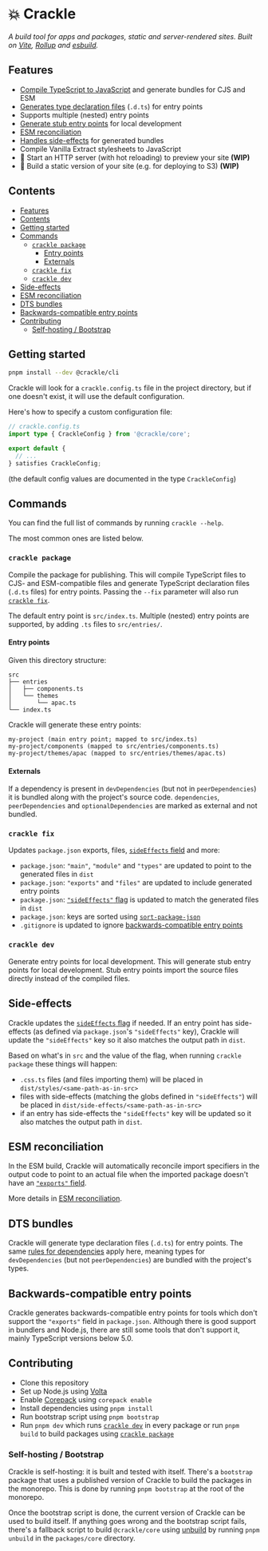 # 💥 Crackle <!-- omit in toc -->

_A build tool for apps and packages, static and server-rendered sites. Built on [Vite], [Rollup] and [esbuild]._

[Vite]: https://vitejs.dev/
[Rollup]: https://rollupjs.org/
[esbuild]: https://esbuild.github.io/

## Features

- [Compile TypeScript to JavaScript](#crackle-package) and generate bundles for CJS and ESM
- [Generates type declaration files](#dts-bundles) (`.d.ts`) for entry points
- Supports multiple (nested) entry points
- [Generate stub entry points](#crackle-dev) for local development
- [ESM reconciliation](#esm-reconciliation)
- [Handles side-effects](#side-effects) for generated bundles
- Compile Vanilla Extract stylesheets to JavaScript
- 🚧 Start an HTTP server (with hot reloading) to preview your site **(WIP)**
- 🚧 Build a static version of your site (e.g. for deploying to S3) **(WIP)**

## Contents

- [Features](#features)
- [Contents](#contents)
- [Getting started](#getting-started)
- [Commands](#commands)
  - [`crackle package`](#crackle-package)
    - [Entry points](#entry-points)
    - [Externals](#externals)
  - [`crackle fix`](#crackle-fix)
  - [`crackle dev`](#crackle-dev)
- [Side-effects](#side-effects)
- [ESM reconciliation](#esm-reconciliation)
- [DTS bundles](#dts-bundles)
- [Backwards-compatible entry points](#backwards-compatible-entry-points)
- [Contributing](#contributing)
  - [Self-hosting / Bootstrap](#self-hosting--bootstrap)

## Getting started

```sh
pnpm install --dev @crackle/cli
```

Crackle will look for a `crackle.config.ts` file in the project directory, but if one doesn't exist, it will use the default configuration.

Here's how to specify a custom configuration file:

```ts
// crackle.config.ts
import type { CrackleConfig } from '@crackle/core';

export default {
  // ...
} satisfies CrackleConfig;
```

(the default config values are documented in the type `CrackleConfig`)

## Commands

You can find the full list of commands by running `crackle --help`.

The most common ones are listed below.

### `crackle package`

Compile the package for publishing.
This will compile TypeScript files to CJS- and ESM-compatible files and generate TypeScript declaration files (`.d.ts` files) for entry points.
Passing the `--fix` parameter will also run [`crackle fix`](#crackle-fix).

The default entry point is `src/index.ts`.
Multiple (nested) entry points are supported, by adding `.ts` files to `src/entries/`.

#### Entry points

Given this directory structure:

```
src
├── entries
│   ├── components.ts
│   └── themes
│       └── apac.ts
└── index.ts
```

Crackle will generate these entry points:

```
my-project (main entry point; mapped to src/index.ts)
my-project/components (mapped to src/entries/components.ts)
my-project/themes/apac (mapped to src/entries/themes/apac.ts)
```

#### Externals

If a dependency is present in `devDependencies` (but not in `peerDependencies`) it is bundled along with the project's source code.
`dependencies`, `peerDependencies` and `optionalDependencies` are marked as external and not bundled.

### `crackle fix`

Updates `package.json` exports, files, [`sideEffects` field](#side-effects) and more:

- `package.json`: `"main"`, `"module"` and `"types"` are updated to point to the generated files in `dist`
- `package.json`: `"exports"` and `"files"` are updated to include generated entry points
- `package.json`: [`"sideEffects"` flag](#side-effects) is updated to match the generated files in `dist`
- `package.json`: keys are sorted using [`sort-package-json`](https://github.com/keithamus/sort-package-json)
- `.gitignore` is updated to ignore [backwards-compatible entry points](#backwards-compatible-entry-points)

### `crackle dev`

Generate entry points for local development.
This will generate stub entry points for local development.
Stub entry points import the source files directly instead of the compiled files.

## Side-effects

Crackle updates the [`sideEffects` flag][se flag] if needed.
If an entry point has side-effects (as defined via `package.json`'s `"sideEffects"` key), Crackle will update the `"sideEffects"` key so it also matches the output path in `dist`.

[se flag]: https://webpack.js.org/guides/tree-shaking/#mark-the-file-as-side-effect-free

Based on what's in `src` and the value of the flag, when running `crackle package` these things will happen:

- `.css.ts` files (and files importing them) will be placed in `dist/styles/<same-path-as-in-src>`
- files with side-effects (matching the globs defined in `"sideEffects"`) will be placed in `dist/side-effects/<same-path-as-in-src>`
- if an entry has side-effects the `"sideEffects"` key will be updated so it also matches the output path in `dist`.

## ESM reconciliation

In the ESM build, Crackle will automatically reconcile import specifiers in the output code to point to an actual file when the imported package doesn't have an [`"exports"` field].

More details in [ESM reconciliation].

[`"exports"` field]: https://nodejs.org/api/packages.html#exports
[ESM reconciliation]: /docs/esm-reconciliation.md

## DTS bundles

Crackle will generate type declaration files (`.d.ts`) for entry points.
The same [rules for dependencies](#externals) apply here, meaning types for `devDependencies` (but not `peerDependencies`) are bundled with the project's types.

## Backwards-compatible entry points

Crackle generates backwards-compatible entry points for tools which don't support the `"exports"` field in `package.json`.
Although there is good support in bundlers and Node.js, there are still some tools that don't support it, mainly TypeScript versions below 5.0.

## Contributing

- Clone this repository
- Set up Node.js using [Volta](https://volta.sh/)
- Enable [Corepack](https://github.com/nodejs/corepack) using `corepack enable`
- Install dependencies using `pnpm install`
- Run bootstrap script using `pnpm bootstrap`
- Run `pnpm dev` which runs [`crackle dev`](#crackle-dev) in every package or run `pnpm build` to build packages using [`crackle package`](#crackle-package)

### Self-hosting / Bootstrap

Crackle is self-hosting: it is built and tested with itself.
There's a `bootstrap` package that uses a published version of Crackle to build the packages in the monorepo.
This is done by running `pnpm bootstrap` at the root of the monorepo.

Once the bootstrap script is done, the current version of Crackle can be used to build itself.
If anything goes wrong and the bootstrap script fails, there's a fallback script to build `@crackle/core` using [unbuild](https://github.com/unjs/unbuild) by running `pnpm unbuild` in the `packages/core` directory.
